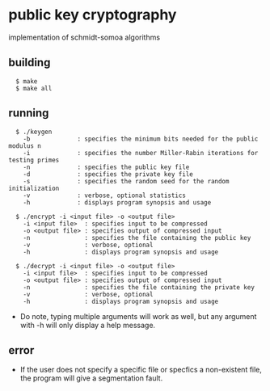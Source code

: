 # public key cryptography

implementation of schmidt-somoa algorithms

## building
```
  $ make
  $ make all
```

## running
```
  $ ./keygen
    -b             : specifies the minimum bits needed for the public modulus n
    -i             : specifies the number Miller-Rabin iterations for testing primes
    -n             : specifies the public key file
    -d             : specifies the private key file
    -s             : specifies the random seed for the random initialization
    -v             : verbose, optional statistics
    -h             : displays program synopsis and usage
```
```
  $ ./encrypt -i <input file> -o <output file>
    -i <input file>  : specifies input to be compressed
    -o <output file> : specifies output of compressed input
    -n               : specifies the file containing the public key
    -v               : verbose, optional
    -h               : displays program synopsis and usage
```
```
  $ ./decrypt -i <input file> -o <output file>
    -i <input file>  : specifies input to be compressed
    -o <output file> : specifies output of compressed input
    -n               : specifies the file containing the private key
    -v               : verbose, optional
    -h               : displays program synopsis and usage
```
- Do note, typing multiple arguments will work as well, but any argument with -h will only display a help message.

## error

- If the user does not specify a specific file or specfics a non-existent file, the program will give a segmentation fault. 

